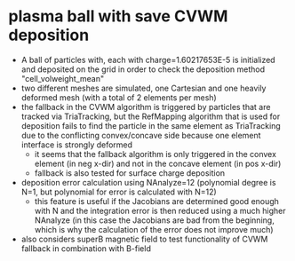 # plasma ball with save CVWM deposition
- A ball of particles with, each with charge=1.60217653E-5 is initialized and deposited on the grid
    in order to check the deposition method "cell_volweight_mean"
- two different meshes are simulated, one Cartesian and one heavily deformed mesh (with a total of 2 elements per mesh)
- the fallback in the CVWM algorithm is triggered by particles that are tracked via TriaTracking, but the RefMapping algorithm that
  is used for deposition fails to find the particle in the same element as TriaTracking due to the conflicting convex/concave side
  because one element interface is strongly deformed
  - it seems that the fallback algorithm is only triggered in the convex element (in neg x-dir) and not in the concave element (in pos x-dir)
  - fallback is also tested for surface charge deposition
- deposition error calculation using NAnalyze=12 (polynomial degree is N=1, but polynomial for error is calculated with N=12)
  - this feature is useful if the Jacobians are determined good enough with N and the integration error is then reduced using a much
  higher NAnalyze (in this case the Jacobians are bad from the beginning, which is why the calculation of the error does not improve
  much)
- also considers superB magnetic field to test functionality of CVWM fallback in combination with B-field
